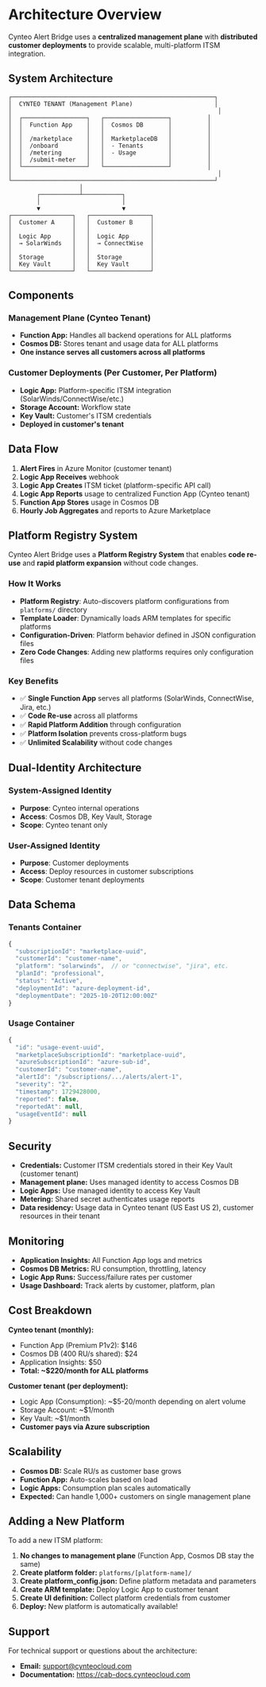 # Architecture Overview

Cynteo Alert Bridge uses a **centralized management plane** with **distributed customer deployments** to provide scalable, multi-platform ITSM integration.

## System Architecture

```
┌─────────────────────────────────────────────────────────┐
│  CYNTEO TENANT (Management Plane)                       │
│                                                          │
│  ┌──────────────────┐   ┌──────────────────┐          │
│  │  Function App    │   │  Cosmos DB       │          │
│  │                  │   │                  │          │
│  │  /marketplace    │   │  MarketplaceDB   │          │
│  │  /onboard        │   │  - Tenants       │          │
│  │  /metering       │   │  - Usage         │          │
│  │  /submit-meter   │   │                  │          │
│  └──────────────────┘   └──────────────────┘          │
│                                                          │
└─────────────────────────────────────────────────────────┘
                    │
        ┌───────────┴───────────┐
        │                       │
        ▼                       ▼
┌─────────────────┐   ┌─────────────────┐
│  Customer A     │   │  Customer B     │
│                 │   │                 │
│  Logic App      │   │  Logic App      │
│  → SolarWinds   │   │  → ConnectWise  │
│                 │   │                 │
│  Storage        │   │  Storage        │
│  Key Vault      │   │  Key Vault      │
└─────────────────┘   └─────────────────┘
```

## Components

### Management Plane (Cynteo Tenant)
- **Function App:** Handles all backend operations for ALL platforms
- **Cosmos DB:** Stores tenant and usage data for ALL platforms
- **One instance serves all customers across all platforms**

### Customer Deployments (Per Customer, Per Platform)
- **Logic App:** Platform-specific ITSM integration (SolarWinds/ConnectWise/etc.)
- **Storage Account:** Workflow state
- **Key Vault:** Customer's ITSM credentials
- **Deployed in customer's tenant**

## Data Flow

1. **Alert Fires** in Azure Monitor (customer tenant)
2. **Logic App Receives** webhook
3. **Logic App Creates** ITSM ticket (platform-specific API call)
4. **Logic App Reports** usage to centralized Function App (Cynteo tenant)
5. **Function App Stores** usage in Cosmos DB
6. **Hourly Job Aggregates** and reports to Azure Marketplace

## Platform Registry System

Cynteo Alert Bridge uses a **Platform Registry System** that enables **code re-use** and **rapid platform expansion** without code changes.

### How It Works

- **Platform Registry**: Auto-discovers platform configurations from `platforms/` directory
- **Template Loader**: Dynamically loads ARM templates for specific platforms
- **Configuration-Driven**: Platform behavior defined in JSON configuration files
- **Zero Code Changes**: Adding new platforms requires only configuration files

### Key Benefits

- ✅ **Single Function App** serves all platforms (SolarWinds, ConnectWise, Jira, etc.)
- ✅ **Code Re-use** across all platforms
- ✅ **Rapid Platform Addition** through configuration
- ✅ **Platform Isolation** prevents cross-platform bugs
- ✅ **Unlimited Scalability** without code changes

## Dual-Identity Architecture

### System-Assigned Identity
- **Purpose**: Cynteo internal operations
- **Access**: Cosmos DB, Key Vault, Storage
- **Scope**: Cynteo tenant only

### User-Assigned Identity
- **Purpose**: Customer deployments
- **Access**: Deploy resources in customer subscriptions
- **Scope**: Customer tenant deployments

## Data Schema

### Tenants Container
```javascript
{
  "subscriptionId": "marketplace-uuid",
  "customerId": "customer-name",
  "platform": "solarwinds",  // or "connectwise", "jira", etc.
  "planId": "professional",
  "status": "Active",
  "deploymentId": "azure-deployment-id",
  "deploymentDate": "2025-10-20T12:00:00Z"
}
```

### Usage Container
```javascript
{
  "id": "usage-event-uuid",
  "marketplaceSubscriptionId": "marketplace-uuid",
  "azureSubscriptionId": "azure-sub-id",
  "customerId": "customer-name",
  "alertId": "/subscriptions/.../alerts/alert-1",
  "severity": "2",
  "timestamp": 1729428000,
  "reported": false,
  "reportedAt": null,
  "usageEventId": null
}
```

## Security

- **Credentials:** Customer ITSM credentials stored in their Key Vault (customer tenant)
- **Management plane:** Uses managed identity to access Cosmos DB
- **Logic Apps:** Use managed identity to access Key Vault
- **Metering:** Shared secret authenticates usage reports
- **Data residency:** Usage data in Cynteo tenant (US East US 2), customer resources in their tenant

## Monitoring

- **Application Insights:** All Function App logs and metrics
- **Cosmos DB Metrics:** RU consumption, throttling, latency
- **Logic App Runs:** Success/failure rates per customer
- **Usage Dashboard:** Track alerts by customer, platform, plan

## Cost Breakdown

**Cynteo tenant (monthly):**
- Function App (Premium P1v2): $146
- Cosmos DB (400 RU/s shared): $24
- Application Insights: $50
- **Total: ~$220/month for ALL platforms**

**Customer tenant (per deployment):**
- Logic App (Consumption): ~$5-20/month depending on alert volume
- Storage Account: ~$1/month
- Key Vault: ~$1/month
- **Customer pays via Azure subscription**

## Scalability

- **Cosmos DB:** Scale RU/s as customer base grows
- **Function App:** Auto-scales based on load
- **Logic Apps:** Consumption plan scales automatically
- **Expected:** Can handle 1,000+ customers on single management plane

## Adding a New Platform

To add a new ITSM platform:

1. **No changes to management plane** (Function App, Cosmos DB stay the same)
2. **Create platform folder:** `platforms/[platform-name]/`
3. **Create platform_config.json:** Define platform metadata and parameters
4. **Create ARM template:** Deploy Logic App to customer tenant
5. **Create UI definition:** Collect platform credentials from customer
6. **Deploy:** New platform is automatically available!

## Support

For technical support or questions about the architecture:
- **Email:** support@cynteocloud.com
- **Documentation:** https://cab-docs.cynteocloud.com
